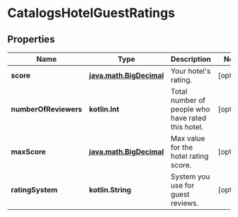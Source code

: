 
# CatalogsHotelGuestRatings

## Properties
| Name | Type | Description | Notes |
| ------------ | ------------- | ------------- | ------------- |
| **score** | [**java.math.BigDecimal**](java.math.BigDecimal.md) | Your hotel&#39;s rating. |  [optional] |
| **numberOfReviewers** | **kotlin.Int** | Total number of people who have rated this hotel. |  [optional] |
| **maxScore** | [**java.math.BigDecimal**](java.math.BigDecimal.md) | Max value for the hotel rating score. |  [optional] |
| **ratingSystem** | **kotlin.String** | System you use for guest reviews. |  [optional] |



